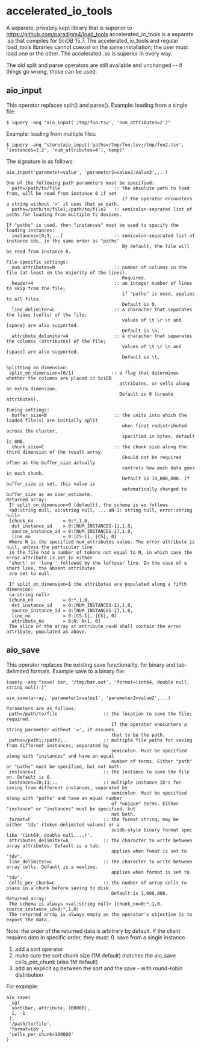 accelerated_io_tools
==========

A separate, privately kept library that is superior to https://github.com/paradigm4/load_tools
accelerated_io_tools is a separate .so that compiles for SciDB 15.7. The accelerated_io_tools and regular load_tools libraries cannot coexist on the same installation; the user must load one or the other. The accelerated .so is superior in every way.

The old split and parse operators are still available and unchanged -- if things go wrong, those can be used.

## aio_input
This operator replaces split() and parse().
Example: loading from a single file:
```
$ iquery -anq "aio_input('/tmp/foo.tsv', 'num_attributes=2')"
```

Example: loading from multiple files:
```
$ iquery -anq "store(aio_input('paths=/tmp/foo.tsv;/tmp/foo2.tsv', 'instances=1;2', 'num_attributes=4'), temp)"
```

The signature is as follows:
```
aio_input('parameter=value', 'parameter2=value2;value3',...)

One of the following path parameters must be specified:
  path=/path/to/file                    :: the absolute path to load from, will be read from instance 0 if set
                                           if the operator encounters a string without '=' it uses that as path.
  paths=/path/to/file1;/path/to/file2   :: semicolon-seprated list of paths for loading from multiple fs devices.

If "paths" is used, then "instances" must be used to specify the loading instances:
  instances=[0;1;...]                   :: semicolon-separated list of instance ids, in the same order as "paths"
                                           By default, the file will be read from instance 0.
  
File-specific settings:
  num_attributes=N                      :: number of columns in the file (at least on the majority of the lines).
                                           Required.
  header=H                              :: an integer number of lines to skip from the file; 
                                           if "paths" is used, applies to all files.
                                           Default is 0.
  line_delimiter=L                      :: a character that separates the lines (cells) of the file;
                                           values of \t \r \n and [space] are also supported.
                                           Default is \n.
  attribute_delimiter=A                 :: a character that separates the columns (attributes) of the file;
                                           values of \t \r \n and [space] are also supported.
                                           Default is \t.

Splitting on dimension:
 split_on_dimension=[0/1]              :: a flag that determines whether the columns are placed in SciDB 
                                          attributes, or cells along an extra dimension.
                                          Default is 0 (create attributes).

Tuning settings:
  buffer_size=B                         :: the units into which the loaded file(s) are initially split
                                           when first redistributed across the cluster,
                                           specified in bytes; default is 8MB.
  chunk_size=C                          :: the chunk size along the third dimension of the result array.
                                           Should not be required often as the buffer_size actually
                                           controls how much data goes in each chunk.
                                           Default is 10,000,000. If buffer_size is set, this value is 
                                           automatically changed to buffer_size as an over_estimate.
Returned array:
 If split_on_dimension=0 (default), the schema is as follows
 <a0:string null, a1:string null, ... aN-1: string null, error:string null>
 [chunk_no           = 0:*,1,0,
  dst_instance_id    = 0:[NUM_INSTANCES-1],1,0,
  source_instance_id = 0:[NUM_INSTANCES-1],1,0,
  line_no            = 0:[CS-1], [CS], 0]
 Where N is the specified num_attributes value. The error attribute is null, unless the particular line
 in the file had a number of tokens not equal to N, in which case the error attribute is set to either
 'short' or 'long ' followed by the leftover line. In the case of a short line, the absent attributes 
 are set to null.
 
 If split_on_dimension=1 the attributes are populated along a fifth dimension:
 <a:string null>
 [chunk_no           = 0:*,1,0,
  dst_instance_id    = 0:[NUM_INSTANCES-1],1,0,
  source_instance_id = 0:[NUM_INSTANCES-1],1,0,
  line_no            = 0:[CS-1], [CS], 0]
  attribute_no       = 0:N, N+1, 0]
 The slice of the array at attribute_no=N shall contain the error attribute, populated as above.
```

## aio_save
This operator replaces the existing save functionality, for binary and tab-delimited formats. 
Example save to a binary file:
```
iquery -anq "save( bar, '/tmp/bar.out', 'format=(int64, double null, string null)')"
```

```
aio_save(array, 'parameter1=value1', 'parameter2=value2',...)

Parameters are as follows:
 path=/path/to/file                 :: the location to save the file; required.
                                       If the operator enocunters a string parameter without '=', it assumes 
                                       that to be the path.
 paths=/path1;/path2;..             :: multiple file paths for saving from different instances, separated by 
                                       semicolon. Must be specified along with "instances" and have an equal 
                                       number of terms. Either "path" or "paths" must be specified, but not both.
 instance=I                         :: the instance to save the file on. Default is 0.
 instances=I0;I1;..                 :: multiple instance ID's for saving from different instances, separated by 
                                       semicolon. Must be specified along with "paths" and have an equal number 
                                       of *unique* terms. Either "instance" or "instances" must be specified, but 
                                       not both.
 format=F                           :: the format string, may be either 'tdv' (token-delimited values) or a 
                                       scidb-style binary format spec like '(int64, double null,...)'.
 attributes_delimiter=A             :: the character to write between array attributes. Default is a tab. 
                                       applies when fomat is set to 'tdv'. 
 line_delimiter=L                   :: the character to write between array cells. Default is a newline.
                                       applies when format is set to 'tdv'.
 cells_per_chunk=C                  :: the number of array cells to place in a chunk before saving to disk.
                                       Default is 1,000,000.
Returned array:
 The schema is always <val:string null> [chunk_no=0:*,1,0, source_instance_id=0:*,1,0]
 The returned array is always empty as the operator's objective is to export the data.
```

Note: the order of the returned data is arbitrary by default. If the client requires data in specific order, they must:
 0. save from a single instance
 1. add a sort operator
 2. make sure the sort chunk size (1M default) matches the aio_save cells_per_chunk (also 1M default)
 3. add an explicit sg between the sort and the save - with round-robin distribution

For example:
```
aio_save(
 _sg(
  sort(bar, attribute, 100000),
  1, -1
 ),
 '/path/to/file',
 'format=tdv',
 'cells_per_chunk=100000'
)
```
